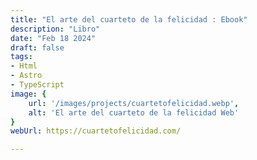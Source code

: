 ```yaml
---
title: "El arte del cuarteto de la felicidad : Ebook"
description: "Libro"
date: "Feb 18 2024"
draft: false
tags:
- Html
- Astro
- TypeScript
image: {
    url: '/images/projects/cuartetofelicidad.webp',
    alt: 'El arte del cuarteto de la felicidad Web'
}
webUrl: https://cuartetofelicidad.com/

---
```



